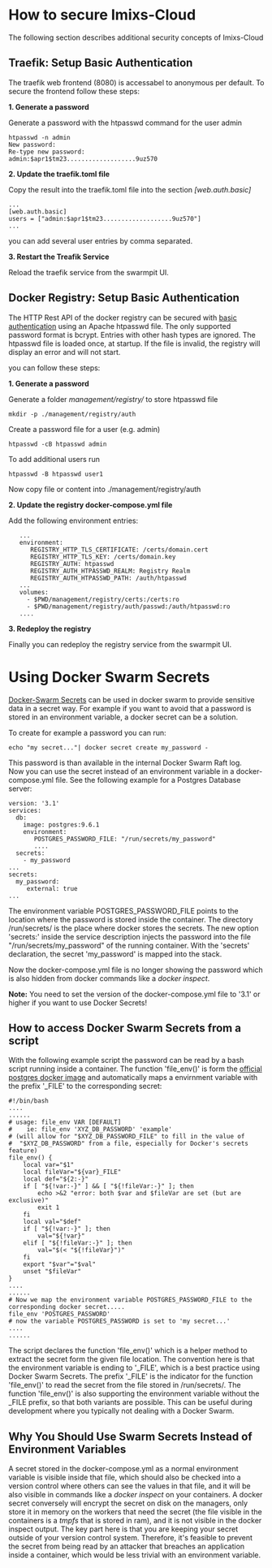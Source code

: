 # How to secure Imixs-Cloud

The following section describes additional security concepts of Imixs-Cloud

## Traefik: Setup Basic Authentication 

The traefik web frontend (8080) is accessabel to anonymous per default. To secure the frontend follow these steps:

**1. Generate a password**

Generate a password with the htpasswd command for the user admin

	htpasswd -n admin
	New password: 
	Re-type new password: 
	admin:$apr1$tm23...................9uz570

**2. Update the traefik.toml file**

Copy the result into the traefik.toml file into the section _[web.auth.basic]_

	...
	[web.auth.basic]
	users = ["admin:$apr1$tm23...................9uz570"]
	...

you can add several user entries by comma separated. 

**3. Restart the Treafik Service**

Reload the traefik service from the swarmpit UI.



## Docker Registry: Setup Basic Authentication 

The HTTP Rest API of the docker registry can be secured with [basic authentication](https://docs.docker.com/registry/configuration/#htpasswd) using an Apache htpasswd file. The only supported password format is bcrypt. Entries with other hash types are ignored. The htpasswd file is loaded once, at startup. If the file is invalid, the registry will display an error and will not start.

you can follow these steps:

**1. Generate a password**

Generate a folder _management/registry/_ to store htpasswd file

	mkdir -p ./management/registry/auth			   

Create a password file for a user (e.g. admin) 

	htpasswd -cB htpasswd admin

To add additional users run	
	
	htpasswd -B htpasswd user1

Now copy file or content into ./management/registry/auth
	
	
**2. Update the registry docker-compose.yml file**	
	
Add the following environment entries:

	   ...
	   environment:
	      REGISTRY_HTTP_TLS_CERTIFICATE: /certs/domain.cert 
	      REGISTRY_HTTP_TLS_KEY: /certs/domain.key
	      REGISTRY_AUTH: htpasswd
	      REGISTRY_AUTH_HTPASSWD_REALM: Registry Realm
	      REGISTRY_AUTH_HTPASSWD_PATH: /auth/htpasswd
	   ...
	   volumes:
         - $PWD/management/registry/certs:/certs:ro
         - $PWD/management/registry/auth/passwd:/auth/htpasswd:ro
	   ....

**3. Redeploy the registry**

Finally you can redeploy the registry service from the swarmpit UI.	



# Using Docker Swarm Secrets

[Docker-Swarm Secrets](https://docs.docker.com/engine/swarm/secrets/) can be used in docker swarm to provide sensitive data in a secret way. For example if you want to avoid that a password is stored in an environment variable, a docker secret can be a solution.

To create for example a password you can run:

	echo "my secret..."| docker secret create my_password -

This password is than available in the internal Docker Swarm Raft log. 	
Now you can use the secret instead of an environment variable in a docker-compose.yml file. See the following example for a Postgres Database server:


	version: '3.1'
	services:
	  db:
	    image: postgres:9.6.1
	    environment:
	       POSTGRES_PASSWORD_FILE: "/run/secrets/my_password"
	       ....
	  secrets:
	    - my_password
	...
	secrets:
	  my_password:
	     external: true
	...


The environment variable POSTGRES\_PASSWORD\_FILE points to the location where the password is stored inside the container. The directory /run/secrets/ is the place where docker stores the secrets. 
The new option 'secrets:' inside the service description injects the password into the file "/run/secrets/my_password" of the running container. 
With the 'secrets' declaration, the secret 'my_password' is mapped into the stack. 

Now the docker-compose.yml file is no longer showing the password which is also hidden from docker commands like a _docker inspect_.

**Note:** You need to set the version of the docker-compose.yml file to '3.1' or higher if you want to use Docker Secrets!


## How to access Docker Swarm Secrets from a script

With the following example script the password can be read by a bash script running inside a container. 
The function 'file_env()' is form the [official postgres docker image](https://github.com/docker-library/postgres/tree/master/9.6) and automatically maps a envirnment variable with the prefix '\_FILE' to the corresponding secret:

	#!/bin/bash
	....
	......
	# usage: file_env VAR [DEFAULT]
	#    ie: file_env 'XYZ_DB_PASSWORD' 'example'
	# (will allow for "$XYZ_DB_PASSWORD_FILE" to fill in the value of
	#  "$XYZ_DB_PASSWORD" from a file, especially for Docker's secrets feature)
	file_env() {
		local var="$1"
		local fileVar="${var}_FILE"
		local def="${2:-}"
		if [ "${!var:-}" ] && [ "${!fileVar:-}" ]; then
			echo >&2 "error: both $var and $fileVar are set (but are exclusive)"
			exit 1
		fi
		local val="$def"
		if [ "${!var:-}" ]; then
			val="${!var}"
		elif [ "${!fileVar:-}" ]; then
			val="$(< "${!fileVar}")"
		fi
		export "$var"="$val"
		unset "$fileVar"
	}
	....
	......
	# Now we map the environment variable POSTGRES_PASSWORD_FILE to the corresponding docker secret.....
	file_env 'POSTGRES_PASSWORD'
    # now the variable POSTGRES_PASSWORD is set to 'my secret...'
    ....
    ......

The script declares the function 'file\_env()' which is a helper method to extract the secret form the given file location. The convention here is that the environment variable is ending to '\_FILE', which is a best practice using Docker Swarm Secrets. 
The prefix '\_FILE' is the indicator for the function 'file\_env()'  to read the secret from the file stored in /run/secrets/. The function 'file\_env()' is also supporting the environment variable without the \_FILE prefix, so that both variants are possible. This can be useful during development where you typically not dealing with a Docker Swarm.  
	

## Why You Should Use Swarm Secrets Instead of Environment Variables

A secret stored in the docker-compose.yml as a normal environment variable is visible inside that file, which should also be checked into a version control where others can see the values in that file, and it will be also visible in commands like a _docker inspect_ on your containers. 
A docker secret conversely will encrypt the secret on disk on the managers, only store it in memory on the workers that need the secret (the file visible in the containers is a _tmpfs_ that is stored in ram), and it is not visible in the docker inspect output.
The key part here is that you are keeping your secret outside of your version control system.  Therefore, it's feasible to prevent the secret from being read by an attacker that breaches an application inside a container, which would be less trivial with an environment variable.


